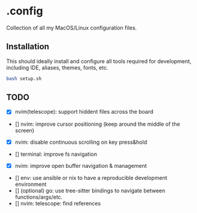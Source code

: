 # .config

Collection of all my MacOS/Linux configuration files.

## Installation

This should ideally install and configure all tools required for development,
including IDE, aliases, themes, fonts, etc.

```bash
bash setup.sh
```

## TODO

- [x] nvim(telescope): support hiddent files across the board
- [] nvim: improve cursor positioning (keep around the middle of the screen)
- [x] nvim: disable continuous scrolling on key press&hold
- [] terminal: improve fs navigation
- [x] nvim: improve open buffer navigation & management
- [] env: use ansible or nix to have a reproducible development environment
- [] (optional) go: use tree-sitter bindings to navigate between
  functions/args/etc.
- [] nvim: telescope: find references
